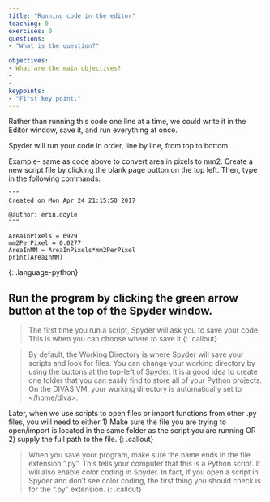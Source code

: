 ```yaml
---
title: "Running code in the editor"
teaching: 0
exercises: 0
questions:
- "What is the question?"

objectives:
- What are the main objectives?
- 
- 
keypoints:
- "First key point."
---
```


Rather than running this code one line at a time, we could write it in the Editor window, save it, and run everything at once.

Spyder will run your code in order, line by line, from top to bottom.

Example- same as code above to convert area in pixels to mm2.  Create a new script file by clicking the blank page button on the top left.  Then, type in the following commands:
~~~
"""
Created on Mon Apr 24 21:15:50 2017

@author: erin.doyle
"""

AreaInPixels = 6929
mm2PerPixel = 0.0277
AreaInMM = AreaInPixels*mm2PerPixel
print(AreaInMM)
~~~ 
{: .language-python}

## Run the program by clicking the green arrow button at the top of the Spyder window.

> The first time you run a script, Spyder will ask you to save your code.  This is when you can choose where to save it
{: .callout}

> By default, the Working Directory is where Spyder will save your scripts and look for files.  You can change your working directory by using the buttons at the top-left of Spyder.  It is a good idea to create one folder that you can easily find to store all of your Python projects.   On the DIVAS VM, your working directory is automatically set to </home/diva>.

Later, when we use scripts to open files or import functions from other .py files, you will need to either 1) Make sure the file you are trying to open/import is located in the same folder as the script you are running OR 2) supply the full path to the file.
{: .callout}


> When you save your program, make sure the name ends in the file extension “.py”.  This tells  your computer that this is a Python script.  It will also enable color coding in Spyder.  In fact, if you open a script in Spyder and don’t see color coding, the first thing you should check is for the “.py” extension.
{: .callout}
